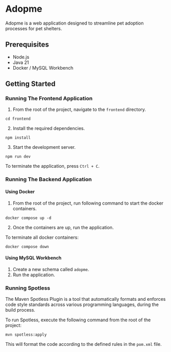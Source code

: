 # Adopme
Adopme is a web application designed to streamline pet adoption processes for pet shelters.

## Prerequisites
- Node.js
- Java 21
- Docker / MySQL Workbench

## Getting Started
### Running The Frontend Application
1. From the root of the project, navigate to the `frontend` directory.
```shell
cd frontend
```
2. Install the required dependencies.
```shell
npm install
```
3. Start the development server.
```shell
npm run dev
```
To terminate the application, press `Ctrl + C`.

### Running The Backend Application
#### Using Docker
1. From the root of the project, run following command to start the docker containers.
```shell
docker compose up -d
```
2. Once the containers are up, run the application.

To terminate all docker containers:
```shell
docker compose down
```
#### Using MySQL Workbench
1. Create a new schema called `adopme`.
2. Run the application.


### Running Spotless
The Maven Spotless Plugin is a tool that automatically formats and enforces code style standards across various programming languages, during the build process.

To run Spotless, execute the following command from the root of the project:
```shell
mvn spotless:apply
```
This will format the code according to the defined rules in the `pom.xml` file.